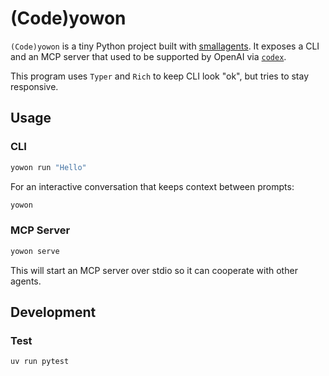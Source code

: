 # (Code)yowon

`(Code)yowon` is a tiny Python project built with [smallagents](https://github.com/huggingface/smolagents). It exposes a
CLI
and an MCP server that used to be supported by OpenAI via [`codex`](https://github.com/openai/codex).

This program uses `Typer` and `Rich` to keep CLI look "ok", but tries to stay responsive.

## Usage

### CLI

```bash
yowon run "Hello"
```

For an interactive conversation that keeps context between prompts:

```bash
yowon
```

### MCP Server

```bash
yowon serve
```

This will start an MCP server over stdio so it can cooperate with other agents.

## Development

### Test

`uv run pytest`
